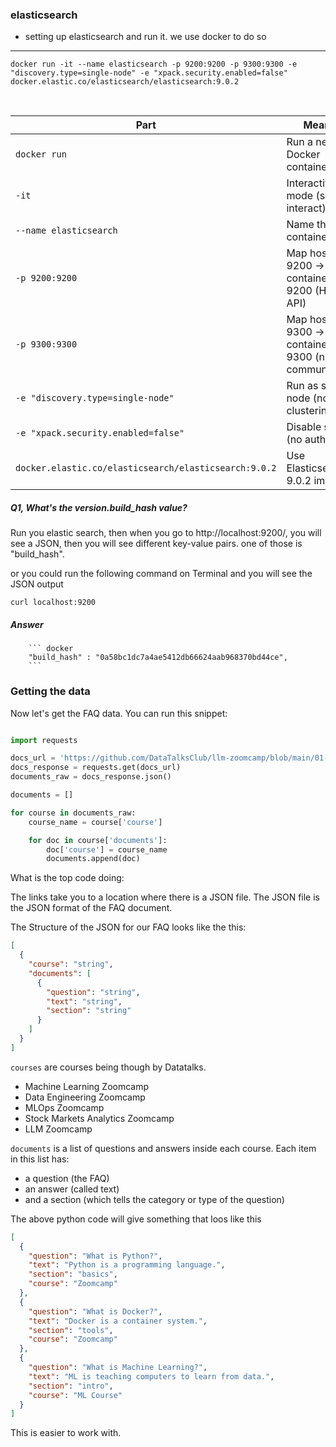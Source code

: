 ### elasticsearch
- setting up elasticsearch and run it. we use docker to do so
---
``` docker
docker run -it --name elasticsearch -p 9200:9200 -p 9300:9300 -e "discovery.type=single-node" -e "xpack.security.enabled=false" docker.elastic.co/elasticsearch/elasticsearch:9.0.2
```
</br>

| Part                           | Meaning                                      |
|-------------------------------|----------------------------------------------|
| `docker run`                  | Run a new Docker container                    |
| `-it`                        | Interactive mode (see logs, interact)        |
| `--name elasticsearch`        | Name the container                            |
| `-p 9200:9200`               | Map host port 9200 → container port 9200 (HTTP API) |
| `-p 9300:9300`               | Map host port 9300 → container port 9300 (node communication) |
| `-e "discovery.type=single-node"` | Run as single-node (no clustering)        |
| `-e "xpack.security.enabled=false"` | Disable security (no auth)                 |
| `docker.elastic.co/elasticsearch/elasticsearch:9.0.2` | Use Elasticsearch 9.0.2 image           |



##### Q1, What's the version.build_hash value?
Run you elastic search, then when you go to http://localhost:9200/, you will see a JSON, then you will see different key-value pairs. one of those is "build_hash".

or you could run the following command on Terminal and you will see the JSON output

```curl localhost:9200```


##### Answer
    
        ``` docker
        "build_hash" : "0a58bc1dc7a4ae5412db66624aab968370bd44ce",
        ```

### Getting the data

Now let's get the FAQ data. You can run this snippet:

``` python

import requests 

docs_url = 'https://github.com/DataTalksClub/llm-zoomcamp/blob/main/01-intro/documents.json?raw=1'
docs_response = requests.get(docs_url)
documents_raw = docs_response.json()

documents = []

for course in documents_raw:
    course_name = course['course']

    for doc in course['documents']:
        doc['course'] = course_name
        documents.append(doc)
```

What is the top code doing:

The links take you to a location where there is a JSON file. The JSON file is the JSON format of the FAQ document. 

The Structure of the JSON for our FAQ looks like the this:

```JSON
[
  {
    "course": "string",
    "documents": [
      {
        "question": "string",
        "text": "string",
        "section": "string"
      }
    ]
  }
]
```

`courses` are courses being though by Datatalks.

- Machine Learning Zoomcamp	
- Data Engineering Zoomcamp	
- MLOps Zoomcamp	
- Stock Markets Analytics Zoomcamp	
- LLM Zoomcamp

`documents` is a list of questions and answers inside each course. Each item in this list has:

- a question (the FAQ)
- an answer (called text)
- and a section (which tells the category or type of the question)

The above python code will give something that loos like this

``` json
[
  {
    "question": "What is Python?",
    "text": "Python is a programming language.",
    "section": "basics",
    "course": "Zoomcamp"
  },
  {
    "question": "What is Docker?",
    "text": "Docker is a container system.",
    "section": "tools",
    "course": "Zoomcamp"
  },
  {
    "question": "What is Machine Learning?",
    "text": "ML is teaching computers to learn from data.",
    "section": "intro",
    "course": "ML Course"
  }
]
```
This is easier to work with.







